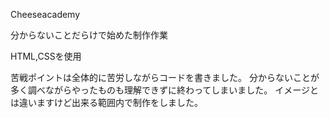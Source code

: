 Cheeseacademy 

分からないことだらけで始めた制作作業

HTML,CSSを使用

苦戦ポイントは全体的に苦労しながらコードを書きました。
分からないことが多く調べながらやったものも理解できずに終わってしまいました。
イメージとは違いますけど出来る範囲内で制作をしました。

